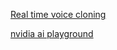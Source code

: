 [Real time voice cloning](https://github.com/CorentinJ/Real-Time-Voice-Cloning)

[nvidia ai playground](https://www.nvidia.com/en-us/research/ai-playground/)
